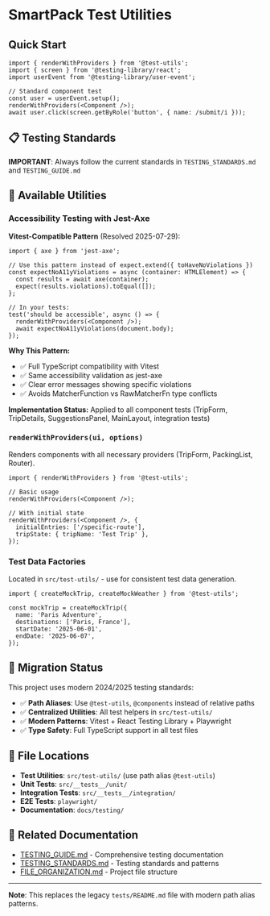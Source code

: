 <!--
This file provides quick reference for SmartPack test utilities and helper functions.
Keep this comment at the top; do not overwrite or remove it when updating the document.

DOCUMENT PURPOSE:
- Quick start guide for test utilities
- Centralized test helper function reference
- Mock patterns and common testing scenarios
- Integration with @test-utils path alias
-->

# SmartPack Test Utilities

## Quick Start

```tsx
import { renderWithProviders } from '@test-utils';
import { screen } from '@testing-library/react';
import userEvent from '@testing-library/user-event';

// Standard component test
const user = userEvent.setup();
renderWithProviders(<Component />);
await user.click(screen.getByRole('button', { name: /submit/i }));
```

## 📋 **Testing Standards**

**IMPORTANT**: Always follow the current standards in `TESTING_STANDARDS.md` and `TESTING_GUIDE.md`

## 🔧 **Available Utilities**

### Accessibility Testing with Jest-Axe

**Vitest-Compatible Pattern** (Resolved 2025-07-29):

```tsx
import { axe } from 'jest-axe';

// Use this pattern instead of expect.extend({ toHaveNoViolations })
const expectNoA11yViolations = async (container: HTMLElement) => {
  const results = await axe(container);
  expect(results.violations).toEqual([]);
};

// In your tests:
test('should be accessible', async () => {
  renderWithProviders(<Component />);
  await expectNoA11yViolations(document.body);
});
```

**Why This Pattern:**

- ✅ Full TypeScript compatibility with Vitest
- ✅ Same accessibility validation as jest-axe
- ✅ Clear error messages showing specific violations
- ✅ Avoids MatcherFunction vs RawMatcherFn type conflicts

**Implementation Status:** Applied to all component tests (TripForm, TripDetails, SuggestionsPanel, MainLayout, integration tests)

### `renderWithProviders(ui, options)`

Renders components with all necessary providers (TripForm, PackingList, Router).

```tsx
import { renderWithProviders } from '@test-utils';

// Basic usage
renderWithProviders(<Component />);

// With initial state
renderWithProviders(<Component />, {
  initialEntries: ['/specific-route'],
  tripState: { tripName: 'Test Trip' },
});
```

### Test Data Factories

Located in `src/test-utils/` - use for consistent test data generation.

```tsx
import { createMockTrip, createMockWeather } from '@test-utils';

const mockTrip = createMockTrip({
  name: 'Paris Adventure',
  destinations: ['Paris, France'],
  startDate: '2025-06-01',
  endDate: '2025-06-07',
});
```

## 🚨 **Migration Status**

This project uses modern 2024/2025 testing standards:

- ✅ **Path Aliases**: Use `@test-utils`, `@components` instead of relative paths
- ✅ **Centralized Utilities**: All test helpers in `src/test-utils/`
- ✅ **Modern Patterns**: Vitest + React Testing Library + Playwright
- ✅ **Type Safety**: Full TypeScript support in all test files

## 📍 **File Locations**

- **Test Utilities**: `src/test-utils/` (use path alias `@test-utils`)
- **Unit Tests**: `src/__tests__/unit/`
- **Integration Tests**: `src/__tests__/integration/`
- **E2E Tests**: `playwright/`
- **Documentation**: `docs/testing/`

## 🔗 **Related Documentation**

- [TESTING_GUIDE.md](./TESTING_GUIDE.md) - Comprehensive testing documentation
- [TESTING_STANDARDS.md](./TESTING_STANDARDS.md) - Testing standards and patterns
- [FILE_ORGANIZATION.md](../development/FILE_ORGANIZATION.md) - Project file structure

---

**Note**: This replaces the legacy `tests/README.md` file with modern path alias patterns.
